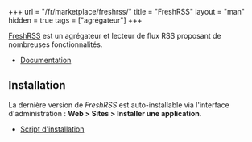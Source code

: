 +++
url = "/fr/marketplace/freshrss/"
title = "FreshRSS"
layout = "man"
hidden = true
tags = ["agrégateur"]
+++

[FreshRSS](https://www.freshrss.org/) est un agrégateur et lecteur de flux RSS proposant de nombreuses fonctionnalités.

- [Documentation](https://freshrss.github.io/FreshRSS/fr/)

## Installation
La dernière version de *FreshRSS* est auto-installable via l'interface d'administration : **Web > Sites > Installer une application**.

- [Script d'installation](https://admin.alwaysdata.com/site/application/script/128/detail/)
